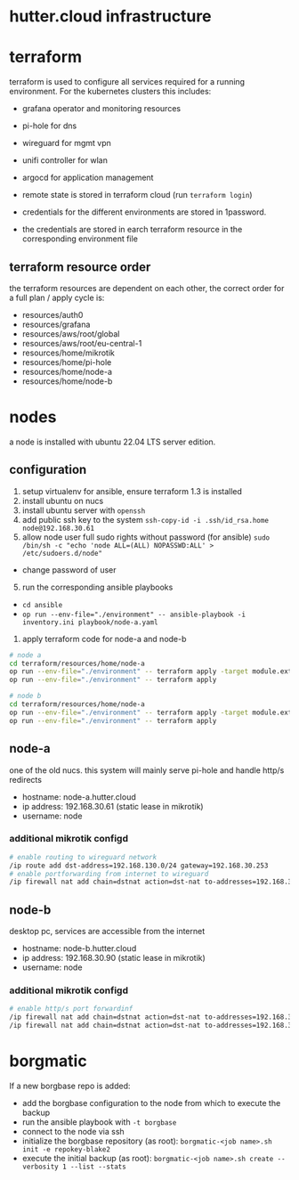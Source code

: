 # hutter.cloud infrastructure

# terraform

terraform is used to configure all services required for a running environment.
For the kubernetes clusters this includes:
- grafana operator and monitoring resources
- pi-hole for dns
- wireguard for mgmt vpn
- unifi controller for wlan
- argocd for application management

- remote state is stored in terraform cloud (run `terraform login`)
- credentials for the different environments are stored in 1password.
- the credentials are stored in earch terraform resource in the corresponding environment file

## terraform resource order

the terraform resources are dependent on each other, the correct order for a full plan / apply cycle is:
- resources/auth0
- resources/grafana
- resources/aws/root/global
- resources/aws/root/eu-central-1
- resources/home/mikrotik
- resources/home/pi-hole
- resources/home/node-a
- resources/home/node-b

# nodes

a node is installed with ubuntu 22.04 LTS server edition.
## configuration
1. setup virtualenv for ansible, ensure terraform 1.3 is installed
1. install ubuntu on nucs
2. install ubuntu server with `openssh`
3. add public ssh key to the system `ssh-copy-id -i .ssh/id_rsa.home node@192.168.30.61`
4. allow node user full sudo rights without password (for ansible) `sudo /bin/sh -c "echo 'node ALL=(ALL) NOPASSWD:ALL' > /etc/sudoers.d/node"`
- change password of user
5. run the corresponding ansible playbooks 
  - `cd ansible`
  - `op run --env-file="./environment" -- ansible-playbook -i inventory.ini playbook/node-a.yaml`
1. apply terraform code for node-a and node-b

```bash
# node a
cd terraform/resources/home/node-a
op run --env-file="./environment" -- terraform apply -target module.external_secrets #-target module.grafana_agent_operator
op run --env-file="./environment" -- terraform apply

# node b
cd terraform/resources/home/node-a
op run --env-file="./environment" -- terraform apply -target module.external_secrets -target moduke.argo_cd #-target module.grafana_agent_operator 
op run --env-file="./environment" -- terraform apply
```

## node-a

one of the old nucs. this system will mainly serve pi-hole and handle http/s redirects
- hostname: node-a.hutter.cloud
- ip address: 192.168.30.61 (static lease in mikrotik)
- username: node

### additional mikrotik configd

```bash
# enable routing to wireguard network
/ip route add dst-address=192.168.130.0/24 gateway=192.168.30.253
# enable portforwarding from internet to wireguard
/ip firewall nat add chain=dstnat action=dst-nat to-addresses=192.168.30.61 to-ports=32767 protocol=udp in-interface=bridge-vlan200 dst-port=32767
```

## node-b

desktop pc, services are accessible from the internet
- hostname: node-b.hutter.cloud
- ip address: 192.168.30.90 (static lease in mikrotik)
- username: node

### additional mikrotik configd

```bash
# enable http/s port forwardinf
/ip firewall nat add chain=dstnat action=dst-nat to-addresses=192.168.30.90 to-ports=80 protocol=tcp in-interface=bridge-vlan200 dst-port=80
/ip firewall nat add chain=dstnat action=dst-nat to-addresses=192.168.30.90 to-ports=443 protocol=tcp in-interface=bridge-vlan200 dst-port=443
```

# borgmatic

If a new borgbase repo is added:
- add the borgbase configuration to the node from which to execute the backup
- run the ansible playbook with `-t borgbase`
- connect to the node via ssh
- initialize the borgbase repository (as root): `borgmatic-<job name>.sh init -e repokey-blake2`
- execute the initial backup (as root): `borgmatic-<job name>.sh create --verbosity 1 --list --stats`